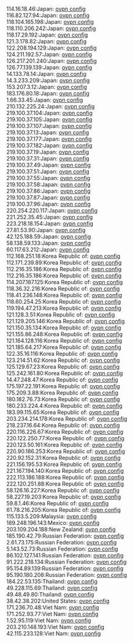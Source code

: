 114.16.18.46:Japan: [ovpn config](vpn/114_16_18_46.ovpn)  
116.82.127.94:Japan: [ovpn config](vpn/116_82_127_94.ovpn)  
118.104.165.198:Japan: [ovpn config](vpn/118_104_165_198.ovpn)  
118.110.206.242:Japan: [ovpn config](vpn/118_110_206_242.ovpn)  
118.17.29.192:Japan: [ovpn config](vpn/118_17_29_192.ovpn)  
121.3.178.82:Japan: [ovpn config](vpn/121_3_178_82.ovpn)  
122.208.194.129:Japan: [ovpn config](vpn/122_208_194_129.ovpn)  
124.211.192.57:Japan: [ovpn config](vpn/124_211_192_57.ovpn)  
126.217.201.240:Japan: [ovpn config](vpn/126_217_201_240.ovpn)  
126.77.139.139:Japan: [ovpn config](vpn/126_77_139_139.ovpn)  
14.133.78.14:Japan: [ovpn config](vpn/14_133_78_14.ovpn)  
14.3.233.209:Japan: [ovpn config](vpn/14_3_233_209.ovpn)  
153.207.3.12:Japan: [ovpn config](vpn/153_207_3_12.ovpn)  
183.176.80.18:Japan: [ovpn config](vpn/183_176_80_18.ovpn)  
1.66.33.45:Japan: [ovpn config](vpn/1_66_33_45.ovpn)  
210.132.225.24:Japan: [ovpn config](vpn/210_132_225_24.ovpn)  
219.100.37.104:Japan: [ovpn config](vpn/219_100_37_104.ovpn)  
219.100.37.105:Japan: [ovpn config](vpn/219_100_37_105.ovpn)  
219.100.37.107:Japan: [ovpn config](vpn/219_100_37_107.ovpn)  
219.100.37.13:Japan: [ovpn config](vpn/219_100_37_13.ovpn)  
219.100.37.177:Japan: [ovpn config](vpn/219_100_37_177.ovpn)  
219.100.37.182:Japan: [ovpn config](vpn/219_100_37_182.ovpn)  
219.100.37.19:Japan: [ovpn config](vpn/219_100_37_19.ovpn)  
219.100.37.31:Japan: [ovpn config](vpn/219_100_37_31.ovpn)  
219.100.37.49:Japan: [ovpn config](vpn/219_100_37_49.ovpn)  
219.100.37.51:Japan: [ovpn config](vpn/219_100_37_51.ovpn)  
219.100.37.55:Japan: [ovpn config](vpn/219_100_37_55.ovpn)  
219.100.37.58:Japan: [ovpn config](vpn/219_100_37_58.ovpn)  
219.100.37.86:Japan: [ovpn config](vpn/219_100_37_86.ovpn)  
219.100.37.87:Japan: [ovpn config](vpn/219_100_37_87.ovpn)  
219.100.37.96:Japan: [ovpn config](vpn/219_100_37_96.ovpn)  
220.254.220.117:Japan: [ovpn config](vpn/220_254_220_117.ovpn)  
221.252.35.45:Japan: [ovpn config](vpn/221_252_35_45.ovpn)  
223.218.18.154:Japan: [ovpn config](vpn/223_218_18_154.ovpn)  
27.81.53.90:Japan: [ovpn config](vpn/27_81_53_90.ovpn)  
42.125.188.59:Japan: [ovpn config](vpn/42_125_188_59.ovpn)  
58.138.59.133:Japan: [ovpn config](vpn/58_138_59_133.ovpn)  
60.117.63.212:Japan: [ovpn config](vpn/60_117_63_212.ovpn)  
112.168.251.18:Korea Republic of: [ovpn config](vpn/112_168_251_18.ovpn)  
112.171.239.89:Korea Republic of: [ovpn config](vpn/112_171_239_89.ovpn)  
112.216.35.186:Korea Republic of: [ovpn config](vpn/112_216_35_186.ovpn)  
112.216.35.186:Korea Republic of: [ovpn config](vpn/112_216_35_186.ovpn)  
114.207.187.125:Korea Republic of: [ovpn config](vpn/114_207_187_125.ovpn)  
118.36.32.216:Korea Republic of: [ovpn config](vpn/118_36_32_216.ovpn)  
118.41.236.148:Korea Republic of: [ovpn config](vpn/118_41_236_148.ovpn)  
118.60.254.25:Korea Republic of: [ovpn config](vpn/118_60_254_25.ovpn)  
119.194.47.213:Korea Republic of: [ovpn config](vpn/119_194_47_213.ovpn)  
121.128.3.51:Korea Republic of: [ovpn config](vpn/121_128_3_51.ovpn)  
121.129.205.146:Korea Republic of: [ovpn config](vpn/121_129_205_146.ovpn)  
121.150.35.134:Korea Republic of: [ovpn config](vpn/121_150_35_134.ovpn)  
121.155.86.248:Korea Republic of: [ovpn config](vpn/121_155_86_248.ovpn)  
121.164.128.116:Korea Republic of: [ovpn config](vpn/121_164_128_116.ovpn)  
121.185.64.217:Korea Republic of: [ovpn config](vpn/121_185_64_217.ovpn)  
122.35.16.116:Korea Republic of: [ovpn config](vpn/122_35_16_116.ovpn)  
123.214.51.62:Korea Republic of: [ovpn config](vpn/123_214_51_62.ovpn)  
125.129.67.23:Korea Republic of: [ovpn config](vpn/125_129_67_23.ovpn)  
125.242.161.80:Korea Republic of: [ovpn config](vpn/125_242_161_80.ovpn)  
14.47.248.47:Korea Republic of: [ovpn config](vpn/14_47_248_47.ovpn)  
175.197.22.191:Korea Republic of: [ovpn config](vpn/175_197_22_191.ovpn)  
175.209.3.88:Korea Republic of: [ovpn config](vpn/175_209_3_88.ovpn)  
180.182.76.73:Korea Republic of: [ovpn config](vpn/180_182_76_73.ovpn)  
180.233.224.4:Korea Republic of: [ovpn config](vpn/180_233_224_4.ovpn)  
183.99.115.65:Korea Republic of: [ovpn config](vpn/183_99_115_65.ovpn)  
203.234.214.178:Korea Republic of: [ovpn config](vpn/203_234_214_178.ovpn)  
218.237.16.64:Korea Republic of: [ovpn config](vpn/218_237_16_64.ovpn)  
220.116.226.67:Korea Republic of: [ovpn config](vpn/220_116_226_67.ovpn)  
220.122.250.77:Korea Republic of: [ovpn config](vpn/220_122_250_77.ovpn)  
220.123.50.161:Korea Republic of: [ovpn config](vpn/220_123_50_161.ovpn)  
220.90.186.253:Korea Republic of: [ovpn config](vpn/220_90_186_253.ovpn)  
220.92.152.31:Korea Republic of: [ovpn config](vpn/220_92_152_31.ovpn)  
221.156.195.53:Korea Republic of: [ovpn config](vpn/221_156_195_53.ovpn)  
221.167.194.140:Korea Republic of: [ovpn config](vpn/221_167_194_140.ovpn)  
222.113.186.188:Korea Republic of: [ovpn config](vpn/222_113_186_188.ovpn)  
222.120.251.88:Korea Republic of: [ovpn config](vpn/222_120_251_88.ovpn)  
58.126.16.227:Korea Republic of: [ovpn config](vpn/58_126_16_227.ovpn)  
58.227.19.203:Korea Republic of: [ovpn config](vpn/58_227_19_203.ovpn)  
59.8.1.46:Korea Republic of: [ovpn config](vpn/59_8_1_46.ovpn)  
61.78.216.205:Korea Republic of: [ovpn config](vpn/61_78_216_205.ovpn)  
115.133.5.209:Malaysia: [ovpn config](vpn/115_133_5_209.ovpn)  
189.248.196.143:Mexico: [ovpn config](vpn/189_248_196_143.ovpn)  
203.109.204.188:New Zealand: [ovpn config](vpn/203_109_204_188.ovpn)  
185.190.42.79:Russian Federation: [ovpn config](vpn/185_190_42_79.ovpn)  
2.61.73.175:Russian Federation: [ovpn config](vpn/2_61_73_175.ovpn)  
5.143.52.73:Russian Federation: [ovpn config](vpn/5_143_52_73.ovpn)  
86.102.127.141:Russian Federation: [ovpn config](vpn/86_102_127_141.ovpn)  
91.222.218.134:Russian Federation: [ovpn config](vpn/91_222_218_134.ovpn)  
95.154.89.139:Russian Federation: [ovpn config](vpn/95_154_89_139.ovpn)  
95.190.180.208:Russian Federation: [ovpn config](vpn/95_190_180_208.ovpn)  
184.22.53.135:Thailand: [ovpn config](vpn/184_22_53_135.ovpn)  
49.228.115.69:Thailand: [ovpn config](vpn/49_228_115_69.ovpn)  
49.48.49.80:Thailand: [ovpn config](vpn/49_48_49_80.ovpn)  
38.42.38.202:United States: [ovpn config](vpn/38_42_38_202.ovpn)  
171.236.70.48:Viet Nam: [ovpn config](vpn/171_236_70_48.ovpn)  
171.252.93.77:Viet Nam: [ovpn config](vpn/171_252_93_77.ovpn)  
1.52.95.119:Viet Nam: [ovpn config](vpn/1_52_95_119.ovpn)  
203.210.148.193:Viet Nam: [ovpn config](vpn/203_210_148_193.ovpn)  
42.115.233.128:Viet Nam: [ovpn config](vpn/42_115_233_128.ovpn)  
